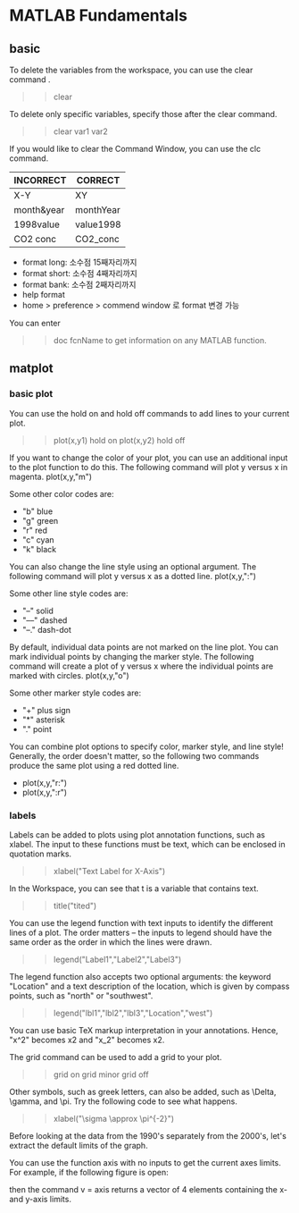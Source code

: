 # MATLAB Fundamentals

## basic

To delete the variables from the workspace, you can use the clear command .
>> clear

To delete only specific variables, specify those after the clear command.
>> clear var1 var2

If you would like to clear the Command Window, you can use the clc command.

| INCORRECT | CORRECT |
|-----------|---------|
|X-Y        |XY       |
|month&year |monthYear|
|1998value  |value1998|
|CO2  conc  |CO2_conc |

* format long: 소수점 15째자리까지
* format short: 소수점 4째자리까지
* format bank: 소수점 2째자리까지 
* help format
* home > preference > commend window 로 format 변경 가능

You can enter
>> doc fcnName
to get information on any MATLAB function.

## matplot

### basic plot
You can use the hold on and hold off commands to add lines to your current plot.
>> plot(x,y1)
>> hold on
>> plot(x,y2)
>> hold off

If you want to change the color of your plot, you can use an additional input to the plot function to do this. The following command will plot y versus x in magenta.
plot(x,y,"m")

Some other color codes are:
* "b" blue
* "g" green
* "r" red
* "c" cyan
* "k" black

You can also change the line style using an optional argument. The following command will plot y versus x as a dotted line.
plot(x,y,":")

Some other line style codes are:
* "–" solid
* "––" dashed
* "–." dash-dot

By default, individual data points are not marked on the line plot. You can mark individual points by changing the marker style. The following command will create a plot of y versus x where the individual points are marked with circles.
plot(x,y,"o")

Some other marker style codes are:
* "+" plus sign
* "*" asterisk
* "." point

You can combine plot options to specify color, marker style, and line style! Generally, the order doesn't matter, so the following two commands produce the same plot using a red dotted line.
* plot(x,y,"r:")
* plot(x,y,":r")

### labels

Labels can be added to plots using plot annotation functions, such as xlabel. The input to these functions must be text, which can be enclosed in quotation marks.
>> xlabel("Text Label for X-Axis")

In the Workspace, you can see that t is a variable that contains text.
>> title("tited")

You can use the legend function with text inputs to identify the different lines of a plot. The order matters – the inputs to legend should have the same order as the order in which the lines were drawn.
>> legend("Label1","Label2","Label3")

The legend function also accepts two optional arguments: the keyword "Location" and a text description of the location, which is given by compass points, such as "north" or "southwest".
>> legend("lbl1","lbl2","lbl3","Location","west")

You can use basic TeX markup interpretation in your annotations. Hence, "x^2" becomes x2 and "x_2" becomes x2.

The grid command can be used to add a grid to your plot.
>> grid on
>> grid minor
>> grid off

Other symbols, such as greek letters, can also be added, such as \Delta, \gamma, and \pi. Try the following code to see what happens.
>> xlabel("\sigma \approx \pi^{-2}")

Before looking at the data from the 1990's separately from the 2000's, let's extract the default limits of the graph.

You can use the function axis with no inputs to get the current axes limits. For example, if the following figure is open:

then the command v = axis returns a vector of 4 elements containing the x- and y-axis limits.
